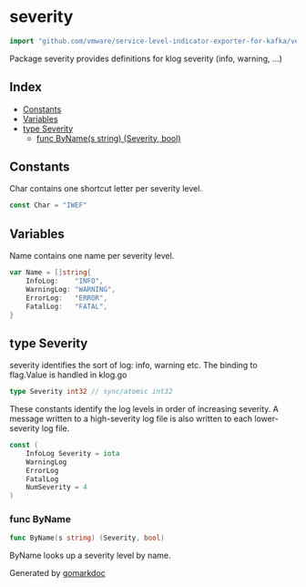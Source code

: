 <!-- Code generated by gomarkdoc. DO NOT EDIT -->

# severity

```go
import "github.com/vmware/service-level-indicator-exporter-for-kafka/vendor/k8s.io/klog/v2/internal/severity"
```

Package severity provides definitions for klog severity \(info, warning, ...\)

## Index

- [Constants](<#constants>)
- [Variables](<#variables>)
- [type Severity](<#type-severity>)
  - [func ByName(s string) (Severity, bool)](<#func-byname>)


## Constants

Char contains one shortcut letter per severity level.

```go
const Char = "IWEF"
```

## Variables

Name contains one name per severity level.

```go
var Name = []string{
    InfoLog:    "INFO",
    WarningLog: "WARNING",
    ErrorLog:   "ERROR",
    FatalLog:   "FATAL",
}
```

## type Severity

severity identifies the sort of log: info, warning etc. The binding to flag.Value is handled in klog.go

```go
type Severity int32 // sync/atomic int32
```

These constants identify the log levels in order of increasing severity. A message written to a high\-severity log file is also written to each lower\-severity log file.

```go
const (
    InfoLog Severity = iota
    WarningLog
    ErrorLog
    FatalLog
    NumSeverity = 4
)
```

### func ByName

```go
func ByName(s string) (Severity, bool)
```

ByName looks up a severity level by name.



Generated by [gomarkdoc](<https://github.com/princjef/gomarkdoc>)

